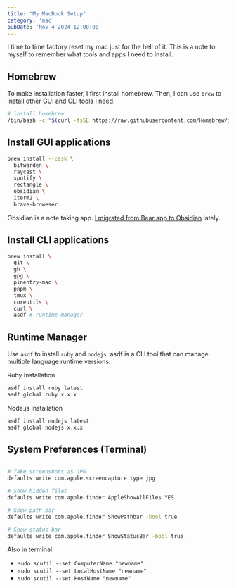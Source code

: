 ```yaml
---
title: "My MacBook Setup"
category: 'mac'
pubDate: 'Nov 4 2024 12:08:00'
---
```


I time to time factory reset my mac just for the hell of it. This is a note to myself to remember what tools and apps I need to install.

## Homebrew

To make installation faster, I first install homebrew. Then, I can use `brew` to install other GUI and CLI tools I need.

```sh
# install homebrew
/bin/bash -c "$(curl -fsSL https://raw.githubusercontent.com/Homebrew/install/HEAD/install.sh)"
```

## Install GUI applications
```sh
brew install --cask \
  bitwarden \
  raycast \ 
  spotify \
  rectangle \
  obsidian \
  iterm2 \
  brave-broweser
```

Obsidian is a note taking app. [I migrated from Bear app to Obsidian](/writing/i-migrated-from-bear-app-to-obsidian) lately.


## Install CLI applications
```sh
brew install \
  git \
  gh \
  gpg \
  pinentry-mac \
  pnpm \
  tmux \
  coreutils \
  curl \
  asdf # runtime manager
```

## Runtime Manager 

Use `asdf` to install `ruby` and `nodejs`. asdf is a CLI tool that can manage multiple language runtime versions.

Ruby Installation
```sh
asdf install ruby latest
asdf global ruby x.x.x
```

Node.js Installation
```sh
asdf install nodejs latest
asdf global nodejs x.x.x
```

## System Preferences (Terminal)
```sh

# Take screenshots as JPG
defaults write com.apple.screencapture type jpg

# Show hidden files
defaults write com.apple.finder AppleShowAllFiles YES

# Show path bar
defaults write com.apple.finder ShowPathbar -bool true

# Show status bar
defaults write com.apple.finder ShowStatusBar -bool true
```

Also in terminal:
- `sudo scutil --set ComputerName "newname"`
- `sudo scutil --set LocalHostName "newname"`
- `sudo scutil --set HostName "newname"`